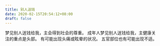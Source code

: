 ```yaml
---
title: 别人送钱
date: 2020-02-15T20:54:12+08:00
draft: false
---
```


梦见别人送钱给我，主会得到社会的尊重。
成年人梦见别人送钱给我，主健康关注的重点是头部。
有可能出现头痛或眩晕的状况。
五官部位也有可能出现不适。
